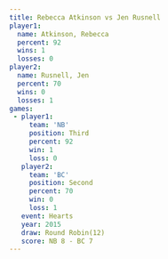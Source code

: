 ```yaml
---
title: Rebecca Atkinson vs Jen Rusnell
player1:                 
  name: Atkinson, Rebecca
  percent: 92            
  wins: 1                
  losses: 0              
player2:                 
  name: Rusnell, Jen     
  percent: 70            
  wins: 0                
  losses: 1              
games:
 - player1:         
     team: 'NB'     
     position: Third
     percent: 92    
     win: 1         
     loss: 0        
   player2:          
     team: 'BC'      
     position: Second
     percent: 70     
     win: 0          
     loss: 1         
   event: Hearts        
   year: 2015           
   draw: Round Robin(12)
   score: NB 8 - BC 7   
---
```

